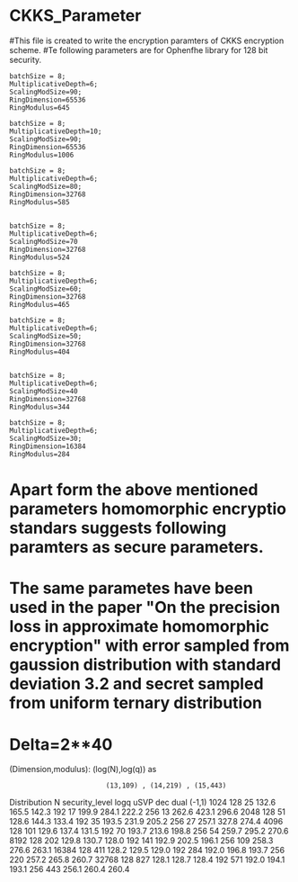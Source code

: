# CKKS_Parameter
#This file is created to write the encryption paramters of CKKS encryption scheme.
#Te following parameters are for Ophenfhe library for 128 bit security.

    batchSize = 8;
    MultiplicativeDepth=6;
    ScalingModSize=90;
    RingDimension=65536
    RingModulus=645

    batchSize = 8;
    MultiplicativeDepth=10;
    ScalingModSize=90;
    RingDimension=65536
    RingModulus=1006
    
    batchSize = 8;
    MultiplicativeDepth=6;
    ScalingModSize=80;
    RingDimension=32768
    RingModulus=585
    
    
    batchSize = 8;
    MultiplicativeDepth=6;
    ScalingModSize=70
    RingDimension=32768
    RingModulus=524
    
    batchSize = 8;
    MultiplicativeDepth=6;
    ScalingModSize=60;
    RingDimension=32768
    RingModulus=465
    
    batchSize = 8;
    MultiplicativeDepth=6;
    ScalingModSize=50;
    RingDimension=32768
    RingModulus=404
    
    
    batchSize = 8;
    MultiplicativeDepth=6;
    ScalingModSize=40
    RingDimension=32768
    RingModulus=344
    
    batchSize = 8;
    MultiplicativeDepth=6;
    ScalingModSize=30;
    RingDimension=16384
    RingModulus=284
    
# Apart form the above mentioned parameters homomorphic encryptio standars suggests following paramters as secure parameters.
# The same parametes have been used in the paper "On the precision loss in approximate homomorphic encryption" with error sampled from gaussion distribution with standard deviation 3.2 and secret sampled from uniform ternary distribution 
# Delta=2**40
  (Dimension,modulus): (log(N),log(q)) as

                            (13,109) , (14,219) , (15,443)
                            
Distribution	 N 	    security_level	logq	uSVP	dec	    dual
(-1,1)
		        1024	    128         25      132.6	165.5	142.3
			                192	        17      199.9	284.1	222.2
			                256	        13	    262.6	423.1	296.6
		        2048	    128	        51	    128.6	144.3	133.4
			                192	        35	    193.5	231.9	205.2
			                256	        27	    257.1	327.8	274.4
		        4096	    128	        101 	129.6	137.4	131.5
			                192	        70	    193.7	213.6	198.8
			                256	        54	    259.7	295.2	270.6
		        8192	    128	        202	    129.8	130.7	128.0
			                192	        141	    192.9	202.5	196.1
			                256	        109	    258.3	276.6	263.1
		        16384	    128	        411	    128.2	129.5	129.0
			                192	        284 	192.0	196.8	193.7
			                256	        220	    257.2	265.8	260.7
		        32768	    128	        827	    128.1	128.7	128.4
			                192	        571	    192.0	194.1	193.1
			                256	        443	    256.1	260.4	260.4
